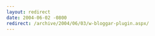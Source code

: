 ```yaml
---
layout: redirect
date: 2004-06-02 -0800
redirect: /archive/2004/06/03/w-bloggar-plugin.aspx/
---
```

